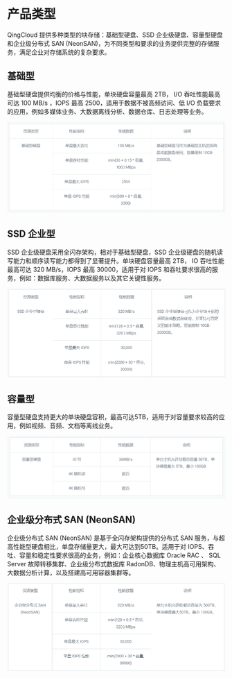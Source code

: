 ---
---

# 产品类型

QingCloud 提供多种类型的块存储：基础型硬盘、SSD 企业级硬盘、容量型硬盘和企业级分布式 SAN (NeonSAN)，为不同类型和要求的业务提供完整的存储服务，满足企业对存储系统的复杂要求。

## 基础型

基础型硬盘提供均衡的价格与性能，单块硬盘容量最高 2TB， I/O 吞吐性能最高可达 100 MB/s ，IOPS 最高 2500，适用于数据不被高频访问、低 I/O 负载要求的应用，例如多媒体业务、大数据离线分析、数据仓库、日志处理等业务。

![1569220548924](../_images/1569220548924.png)

## SSD 企业型

SSD 企业级硬盘采用全闪存架构，相对于基础型硬盘，SSD 企业级硬盘的随机读写能力和顺序读写能力都得到了显著提升。单块硬盘容量最高 2TB， IO 吞吐性能最高可达 320 MB/s，IOPS 最高 30000，适用于对 IOPS 和吞吐要求很高的服务，例如：数据库服务、大数据服务以及其它关键性服务。

![1569220571163](../_images/1569220571163.png)

## 容量型

容量型硬盘支持更大的单块硬盘容积，最高可达5TB，适用于对容量要求较高的应用，例如视频、音频、文档等离线业务。

![1569220589961](../_images/1569220589961.png)

## 企业级分布式 SAN (NeonSAN)

企业级分布式 SAN (NeonSAN) 是基于全闪存架构提供的分布式 SAN 服务，与超高性能型硬盘相比，单盘存储量更大，最大可达到50TB。适用于对 IOPS、吞吐、容量和稳定性要求很高的业务，例如：企业核心数据库 Oracle RAC 、 SQL Server 故障转移集群、企业级分布式数据库 RadonDB、物理主机高可用架构、大数据分析计算，以及搭建高可用容器集群等。

![1569220605539](../_images/1569220605539.png)